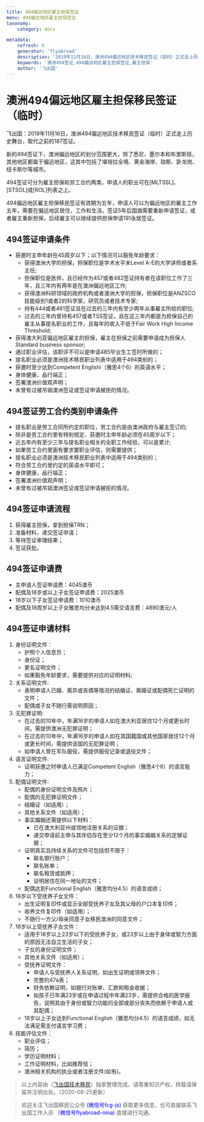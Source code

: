 ```yaml
---
title: 494偏远地区雇主担保签证
menu: 494偏远地区雇主担保签证
taxonomy:
    category: docs

metadata:
    refresh: 0
    generator: 'flyabroad'
    description: '2019年11月16日，澳洲494偏远地区技术移民签证（临时）正式走上历史舞台，取代之前的187签证。新的494签证下，澳洲偏远地区的划分范围更大，除了悉尼、墨尔本和布里斯班，其他地区都属于偏远地区，这其中包括了堪培拉全境、黄金海岸、珀斯、卧龙岗、纽卡斯尔等城市。494签证可分为雇主担保和劳工合约两类，申请人的职业可在[MLTSSL]、[STSOL]或[ROL]列表之上。494偏远地区雇主担保移民签证有效期为五年，申请人可以为偏远地区的雇主工作五年，需要在偏远地区居住，工作和生活。签证5年后国旗需要重新申请签证，或者雇主重新担保，后续雇主可以继续提供担保申请191永居签证。'
    keywords: '澳洲494签证,494偏远地区雇主担保签证,雇主担保'
    author: '飞出国'
---
```


# 澳洲494偏远地区雇主担保移民签证（临时）

飞出国：2019年11月16日，澳洲494偏远地区技术移民签证（临时）正式走上历史舞台，取代之前的187签证。

新的494签证下，澳洲偏远地区的划分范围更大，除了悉尼、墨尔本和布里斯班，其他地区都属于偏远地区，这其中包括了堪培拉全境、黄金海岸、珀斯、卧龙岗、纽卡斯尔等城市。

494签证可分为雇主担保和劳工合约两类，申请人的职业可在[MLTSSL]、[STSOL]或[ROL]列表之上。

494偏远地区雇主担保移民签证有效期为五年，申请人可以为偏远地区的雇主工作五年，需要在偏远地区居住，工作和生活。签证5年后国旗需要重新申请签证，或者雇主重新担保，后续雇主可以继续提供担保申请191永居签证。

## 494签证申请条件

* 获邀时主申年龄在45周岁以下；以下情况可以豁免年龄要求：
    * 获得澳洲大学的担保，担保职位是学术水平未Level A-E的大学讲师或者系主任;
    * 担保职位是医师，且已经作为457或者482签证持有者在该职位工作了三年，且三年内有两年是在澳洲偏远地区工作;
    * 获得澳洲科研领域的政府机构或者澳洲大学的担保，担保职位是ANZSCO技能级别1或者2的科学家，研究员或者技术专家;
    * 持有444或者461签证且在过去的三年内有至少两年从事雇主所给的职位;
    * 过去的三年内曾持有457或者TSS签证，且在这三年内都是为担保自己的雇主从事提名职业的工作，且每年的收入不低于Fair Work High Income Threshold;
* 获得澳大利亚偏远地区雇主的担保，雇主在担保之前需要申请成为担保人Standard business sponsor;
* 通过职业评估，该职评不可以是申请485毕业生工签时所做的；
* 提名职业必须是澳洲技术移民职业列表中适用于494类别的；
* 获邀时至少达到Competent Englishi（雅思4个6）的英语水平；
* 身体健康，品行端正；
* 签署澳洲价值观声明；
* 未曾有过被吊销澳洲签证或签证申请被拒的情况。

## 494签证劳工合约类别申请条件

* 提名职业是劳工合同所约定的职位，劳工合约是由澳洲政府与雇主签订的;
* 除非是劳工合约里有特别规定，获邀时主申年龄必须在45周岁以下；
* 近五年内有至少三年与提名职业相关的全职工作经验，可以是累计;
* 如果劳工合约里面有要求要职业评估，则需要提供；
* 提名职业必须是澳洲技术移民职业列表中适用于494类别的；
* 符合劳工合约里约定的英语水平即可；
* 身体健康，品行端正；
* 签署澳洲价值观声明；
* 未曾有过被吊销澳洲签证或签证申请被拒的情况。

## 494签证申请流程

1. 获得雇主担保，拿到担保TRN；
2. 准备材料，递交签证申请；
3. 等待签证审理结果；
4. 签证获批。

## 494签证申请费

* 主申请人签证申请费：4045澳币
* 配偶及18岁或以上子女签证申请费：2025澳币
* 18岁以下子女签证申请费：1010澳币
* 配偶及18周岁以上子女雅思均分未达到4.5需交语言费：4890澳元/人

## 494签证申请材料

1. 身份证明文件：
    * 护照个人信息页；
    * 身份证；
    * 更名证明文件；
    * 如果豁免年龄要求，需要提供对应的证明材料;
2. 关系证明文件:
    * 表明申请人已婚、离异或丧偶等情况的结婚证、离婚证或配偶死亡证明的文件；
    * 配偶或子女不随行需说明原因；
3. 无犯罪证明:
    * 在过去的10年中，年满16岁的申请人如在澳大利亚居住12个月或更长时间，需提供澳洲无犯罪证明；
    * 在过去的10年中，年满16岁的申请人如在其国籍国或其他国家居住12个月或更长时间，需提供该国的无犯罪证明；
    * 如申请人曾在军队服役，需提供服役记录或退役文件；
4. 语言证明文件:
    * 证明获邀之时申请人已满足Competent English（雅思4个6）的语言能力；
5. 配偶证明文件:
    * 配偶的身份证明文件及照片；
    * 配偶的无犯罪证明文件；
    * 结婚证（如适用）；
    * 其他关系文件（如适用）；
    * 事实婚姻还需提供以下材料：
        * 已在澳大利亚州或领地注册关系的证据；
        * 递交申请前主申与其伴侣存在至少12个月的事实婚姻关系的足够证据；
    * 证明真实且持续关系的文件可包括但不限于：
        * 联名银行账户；
        * 联名账单；
        * 联名租赁或抵押；
        * 证明居住在同一地址的文件；
    * 配偶达到Functional English（雅思均分4.5）的语言成绩；
6. 18岁以下受抚养子女文件：
    * 出生证明复印件或显示全部受抚养子女及其父母的户口本复印件；
    * 收养文件复印件（如适用）；
    * 不随行一方父/母亲同意子女移民澳洲的同意文件；
7. 18岁以上受抚养子女文件：
    * 适用于18岁以上23岁以下的受抚养子女，或23岁以上由于身体或智力方面的原因无法自立生活的子女；
    * 子女的身份证明文件；
    * 其他关系文件（如适用）；
    * 受抚养证明文件：
        * 申请人与受抚养人关系证明，如出生证明或领养文件；
        * 完整的47a表；
        * 财务依赖证明，如银行对账单、汇款和租金收据；
        * 如孩子已年满23岁或在申请过程中年满23岁，需提供合格的医学报告，说明其由于身份或智力功能的全部或部分丧失而依赖于申请人或其配偶；
    * 18岁以上子女达到Functional English（雅思均分4.5）的语言成绩，如无法满足需支付语言学习费；
8. 技能评估文件：
    * 职业评估；
    * 简历；
    * 学历证明材料；
    * 工作证明材料，比如推荐信；
    * 澳洲相关机构的执业或者注册文件(如有)。

> 以上内容由（[飞出国技术移民](http://js.flyabroad.com.hk)）独家整理完成，请尊重知识产权，转载请保留并注明出处。（2020-08-25更新）

> 欢迎关注飞出国移民公众号 <font color=Blue>(微信号fcg-js)</font> 获取更多信息，也可直接联系飞出国工作人员 <font color=Blue>（微信号flyabroad-nina)</font> 直接进行沟通。